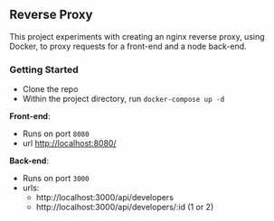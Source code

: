 ## Reverse Proxy

This project experiments with creating an nginx reverse proxy, using Docker, to proxy requests for a front-end and a node back-end.

### Getting Started

- Clone the repo
- Within the project directory, run `docker-compose up -d`


**Front-end**:
- Runs on port `8080`
- url [http://localhost:8080/](http://localhost:8080/)

**Back-end**:
- Runs on port `3000`
- urls:
	- http://localhost:3000/api/developers
	- http://localhost:3000/api/developers/:id (1 or 2)


